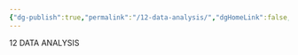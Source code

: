 ```yaml
---
{"dg-publish":true,"permalink":"/12-data-analysis/","dgHomeLink":false,"dgPassFrontmatter":false}
---
```



12 DATA ANALYSIS